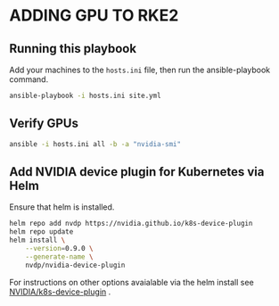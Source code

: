 # ADDING GPU TO RKE2

## Running this playbook
Add your machines to the `hosts.ini` file, then run the ansible-playbook command.
```sh
ansible-playbook -i hosts.ini site.yml
```

## Verify GPUs
```sh
ansible -i hosts.ini all -b -a "nvidia-smi"
```

## Add NVIDIA device plugin for Kubernetes via Helm
Ensure that helm is installed.
```sh
helm repo add nvdp https://nvidia.github.io/k8s-device-plugin
helm repo update
helm install \
    --version=0.9.0 \
    --generate-name \
    nvdp/nvidia-device-plugin
```

For instructions on other options avaialable via the helm install see
[NVIDIA/k8s-device-plugin](https://github.com/NVIDIA/k8s-device-plugin#deployment-via-helm) .

